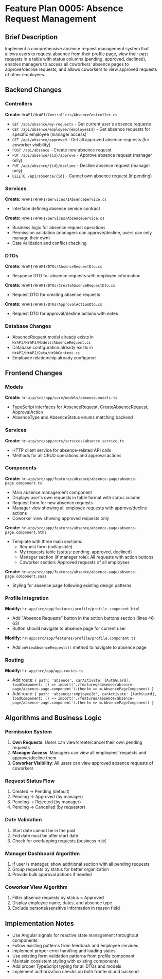 # Feature Plan 0005: Absence Request Management

## Brief Description
Implement a comprehensive absence request management system that allows users to request absence from their profile page, view their past requests in a table with status columns (pending, approved, declined), enables managers to access all coworkers' absence pages to approve/decline requests, and allows coworkers to view approved requests of other employees.

## Backend Changes

### Controllers
**Create:** `HrAPI/HrAPI/Controllers/AbsenceController.cs`
- `GET /api/absence/my-requests` - Get current user's absence requests
- `GET /api/absence/employee/{employeeId}` - Get absence requests for specific employee (manager access)
- `GET /api/absence/approved` - Get all approved absence requests (for coworker visibility)
- `POST /api/absence` - Create new absence request
- `PUT /api/absence/{id}/approve` - Approve absence request (manager only)
- `PUT /api/absence/{id}/decline` - Decline absence request (manager only)
- `DELETE /api/absence/{id}` - Cancel own absence request (if pending)

### Services
**Create:** `HrAPI/HrAPI/Services/IAbsenceService.cs`
- Interface defining absence service contract

**Create:** `HrAPI/HrAPI/Services/AbsenceService.cs`
- Business logic for absence request operations
- Permission validation (managers can approve/decline, users can only manage their own)
- Date validation and conflict checking

### DTOs
**Create:** `HrAPI/HrAPI/DTOs/AbsenceRequestDto.cs`
- Response DTO for absence requests with employee information

**Create:** `HrAPI/HrAPI/DTOs/CreateAbsenceRequestDto.cs`
- Request DTO for creating absence requests

**Create:** `HrAPI/HrAPI/DTOs/ApprovalActionDto.cs`
- Request DTO for approval/decline actions with notes

### Database Changes
- AbsenceRequest model already exists in `HrAPI/HrAPI/Models/AbsenceRequest.cs`
- Database configuration already exists in `HrAPI/HrAPI/Data/HrDbContext.cs`
- Employee relationship already configured

## Frontend Changes

### Models
**Create:** `hr-app/src/app/core/models/absence.models.ts`
- TypeScript interfaces for AbsenceRequest, CreateAbsenceRequest, ApprovalAction
- AbsenceType and AbsenceStatus enums matching backend

### Services
**Create:** `hr-app/src/app/core/services/absence.service.ts`
- HTTP client service for absence-related API calls
- Methods for all CRUD operations and approval actions

### Components

**Create:** `hr-app/src/app/features/absence/absence-page/absence-page.component.ts`
- Main absence management component
- Displays user's own requests in table format with status column
- Request form for new absence requests
- Manager view showing all employee requests with approve/decline actions
- Coworker view showing approved requests only

**Create:** `hr-app/src/app/features/absence/absence-page/absence-page.component.html`
- Template with three main sections:
  - Request form (collapsible)
  - My requests table (status: pending, approved, declined)
  - Manager section (if manager role): All requests with action buttons
  - Coworker section: Approved requests of all employees

**Create:** `hr-app/src/app/features/absence/absence-page/absence-page.component.sass`
- Styling for absence page following existing design patterns

### Profile Integration
**Modify:** `hr-app/src/app/features/profile/profile.component.html`
- Add "Absence Requests" button in the action buttons section (lines 46-63)
- Button should navigate to absence page for current user

**Modify:** `hr-app/src/app/features/profile/profile.component.ts`
- Add `onViewAbsenceRequests()` method to navigate to absence page

### Routing
**Modify:** `hr-app/src/app/app.routes.ts`
- Add route: `{ path: 'absence', canActivate: [AuthGuard], loadComponent: () => import('./features/absence/absence-page/absence-page.component').then(m => m.AbsencePageComponent) }`
- Add route: `{ path: 'absence/:employeeId', canActivate: [AuthGuard], loadComponent: () => import('./features/absence/absence-page/absence-page.component').then(m => m.AbsencePageComponent) }`

## Algorithms and Business Logic

### Permission System
1. **Own Requests**: Users can view/create/cancel their own pending requests
2. **Manager Access**: Managers can view all employees' requests and approve/decline them
3. **Coworker Visibility**: All users can view approved absence requests of coworkers

### Request Status Flow
1. Created → Pending (default)
2. Pending → Approved (by manager)
3. Pending → Rejected (by manager)  
4. Pending → Cancelled (by requestor)

### Date Validation
1. Start date cannot be in the past
2. End date must be after start date
3. Check for overlapping requests (business rule)

### Manager Dashboard Algorithm
1. If user is manager, show additional section with all pending requests
2. Group requests by status for better organization
3. Provide bulk approval actions if needed

### Coworker View Algorithm  
1. Filter absence requests by status = Approved
2. Display employee name, dates, and absence type
3. Exclude personal/sensitive information in reason field

## Implementation Notes
- Use Angular signals for reactive state management throughout components
- Follow existing patterns from feedback and employee services
- Implement proper error handling and loading states
- Use existing form validation patterns from profile component
- Maintain consistent styling with existing components
- Add proper TypeScript typing for all DTOs and models
- Implement authorization checks on both frontend and backend
